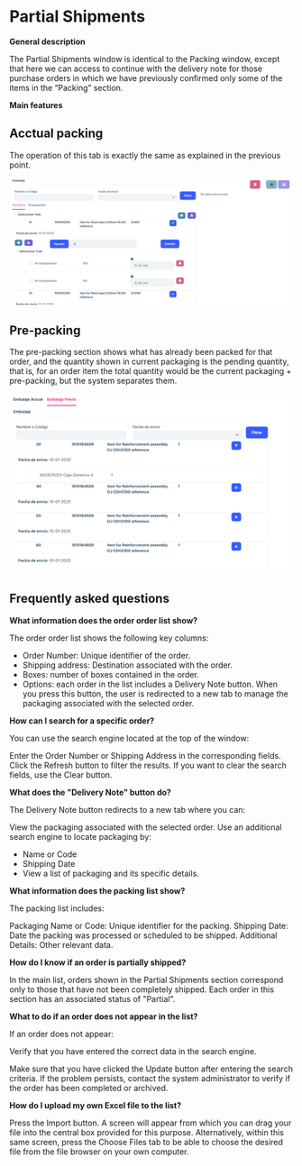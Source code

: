 # Partial Shipments

**General description**

The Partial Shipments window is identical to the Packing window, except that here we can access to continue with the delivery note for those purchase orders in which we have previously confirmed only some of the items in the “Packing” section.

**Main features**

## Acctual packing


The operation of this tab is exactly the same as explained in the previous point.

![image](images/orderPendantPartialEnvy.png)

## Pre-packing

The pre-packing section shows what has already been packed for that order, and the quantity shown in current packaging is the pending quantity, that is, for an order item the total quantity would be the current packaging + pre-packing, but the system separates them.

![image](images/orderPreviousPendantEnvy.png)

## Frequently asked questions

<b>What information does the order order list show?</b>

The order order list shows the following key columns:

- Order Number: Unique identifier of the order.
- Shipping address: Destination associated with the order.
- Boxes: number of boxes contained in the order.
- Options: each order in the list includes a Delivery Note button. When you press this button, the user is redirected to a new tab to manage the packaging associated with the selected order.

<b>How can I search for a specific order?</b>

You can use the search engine located at the top of the window:

Enter the Order Number or Shipping Address in the corresponding fields.
Click the Refresh button to filter the results.
If you want to clear the search fields, use the Clear button.

<b>What does the "Delivery Note" button do?</b>

The Delivery Note button redirects to a new tab where you can:

View the packaging associated with the selected order.
Use an additional search engine to locate packaging by:
- Name or Code
- Shipping Date
- View a list of packaging and its specific details.

<b>What information does the packing list show?</b>

The packing list includes:

Packaging Name or Code: Unique identifier for the packing.
Shipping Date: Date the packing was processed or scheduled to be shipped.
Additional Details: Other relevant data.

<b>How do I know if an order is partially shipped?</b>

In the main list, orders shown in the Partial Shipments section correspond only to those that have not been completely shipped. Each order in this section has an associated status of "Partial".

<b>What to do if an order does not appear in the list?</b>

If an order does not appear:

Verify that you have entered the correct data in the search engine.

Make sure that you have clicked the Update button after entering the search criteria.
If the problem persists, contact the system administrator to verify if the order has been completed or archived.

<b>How do I upload my own Excel file to the list?</b>

Press the Import button. A screen will appear from which you can drag your file into the central box provided for this purpose. Alternatively, within this same screen, press the Choose Files tab to be able to choose the desired file from the file browser on your own computer.